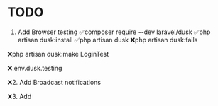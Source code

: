 # TODO


1. Add Browser testing
✅composer require --dev laravel/dusk 
✅php artisan dusk:install
✅php artisan dusk
❌php artisan dusk:fails

<!-- Generating Tests -->
❌php artisan dusk:make LoginTest

❌.env.dusk.testing


❌2. Add Broadcast notifications


❌3. Add 

